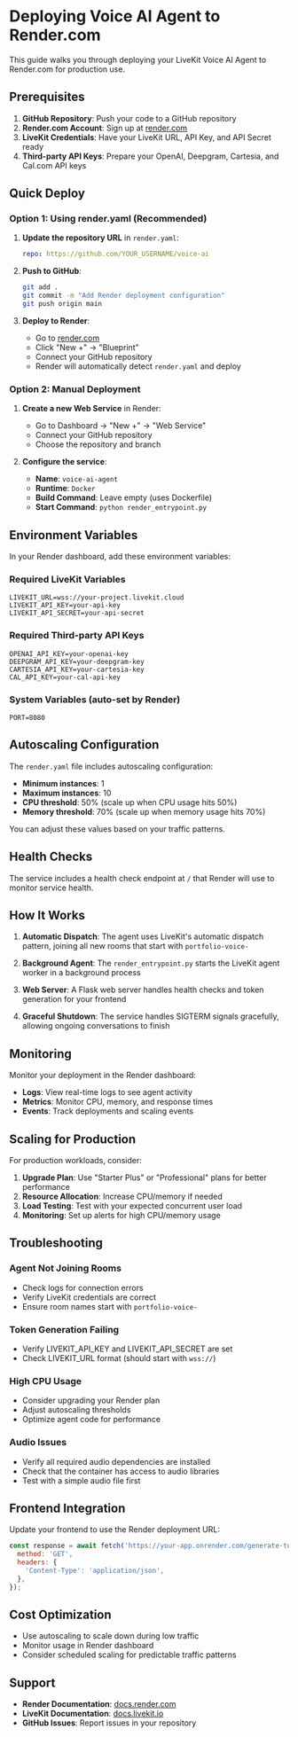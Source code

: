 # Deploying Voice AI Agent to Render.com

This guide walks you through deploying your LiveKit Voice AI Agent to Render.com for production use.

## Prerequisites

1. **GitHub Repository**: Push your code to a GitHub repository
2. **Render.com Account**: Sign up at [render.com](https://render.com)
3. **LiveKit Credentials**: Have your LiveKit URL, API Key, and API Secret ready
4. **Third-party API Keys**: Prepare your OpenAI, Deepgram, Cartesia, and Cal.com API keys

## Quick Deploy

### Option 1: Using render.yaml (Recommended)

1. **Update the repository URL** in `render.yaml`:
   ```yaml
   repo: https://github.com/YOUR_USERNAME/voice-ai
   ```

2. **Push to GitHub**:
   ```bash
   git add .
   git commit -m "Add Render deployment configuration"
   git push origin main
   ```

3. **Deploy to Render**:
   - Go to [render.com](https://render.com)
   - Click "New +" → "Blueprint"
   - Connect your GitHub repository
   - Render will automatically detect `render.yaml` and deploy

### Option 2: Manual Deployment

1. **Create a new Web Service** in Render:
   - Go to Dashboard → "New +" → "Web Service"
   - Connect your GitHub repository
   - Choose the repository and branch

2. **Configure the service**:
   - **Name**: `voice-ai-agent`
   - **Runtime**: `Docker`
   - **Build Command**: Leave empty (uses Dockerfile)
   - **Start Command**: `python render_entrypoint.py`

## Environment Variables

In your Render dashboard, add these environment variables:

### Required LiveKit Variables
```
LIVEKIT_URL=wss://your-project.livekit.cloud
LIVEKIT_API_KEY=your-api-key
LIVEKIT_API_SECRET=your-api-secret
```

### Required Third-party API Keys
```
OPENAI_API_KEY=your-openai-key
DEEPGRAM_API_KEY=your-deepgram-key
CARTESIA_API_KEY=your-cartesia-key
CAL_API_KEY=your-cal-api-key
```

### System Variables (auto-set by Render)
```
PORT=8080
```

## Autoscaling Configuration

The `render.yaml` file includes autoscaling configuration:

- **Minimum instances**: 1
- **Maximum instances**: 10
- **CPU threshold**: 50% (scale up when CPU usage hits 50%)
- **Memory threshold**: 70% (scale up when memory usage hits 70%)

You can adjust these values based on your traffic patterns.

## Health Checks

The service includes a health check endpoint at `/` that Render will use to monitor service health.

## How It Works

1. **Automatic Dispatch**: The agent uses LiveKit's automatic dispatch pattern, joining all new rooms that start with `portfolio-voice-`

2. **Background Agent**: The `render_entrypoint.py` starts the LiveKit agent worker in a background process

3. **Web Server**: A Flask web server handles health checks and token generation for your frontend

4. **Graceful Shutdown**: The service handles SIGTERM signals gracefully, allowing ongoing conversations to finish

## Monitoring

Monitor your deployment in the Render dashboard:

- **Logs**: View real-time logs to see agent activity
- **Metrics**: Monitor CPU, memory, and response times
- **Events**: Track deployments and scaling events

## Scaling for Production

For production workloads, consider:

1. **Upgrade Plan**: Use "Starter Plus" or "Professional" plans for better performance
2. **Resource Allocation**: Increase CPU/memory if needed
3. **Load Testing**: Test with your expected concurrent user load
4. **Monitoring**: Set up alerts for high CPU/memory usage

## Troubleshooting

### Agent Not Joining Rooms
- Check logs for connection errors
- Verify LiveKit credentials are correct
- Ensure room names start with `portfolio-voice-`

### Token Generation Failing
- Verify LIVEKIT_API_KEY and LIVEKIT_API_SECRET are set
- Check LIVEKIT_URL format (should start with `wss://`)

### High CPU Usage
- Consider upgrading your Render plan
- Adjust autoscaling thresholds
- Optimize agent code for performance

### Audio Issues
- Verify all required audio dependencies are installed
- Check that the container has access to audio libraries
- Test with a simple audio file first

## Frontend Integration

Update your frontend to use the Render deployment URL:

```javascript
const response = await fetch('https://your-app.onrender.com/generate-token', {
  method: 'GET',
  headers: {
    'Content-Type': 'application/json',
  },
});
```

## Cost Optimization

- Use autoscaling to scale down during low traffic
- Monitor usage in Render dashboard
- Consider scheduled scaling for predictable traffic patterns

## Support

- **Render Documentation**: [docs.render.com](https://docs.render.com)
- **LiveKit Documentation**: [docs.livekit.io](https://docs.livekit.io)
- **GitHub Issues**: Report issues in your repository
